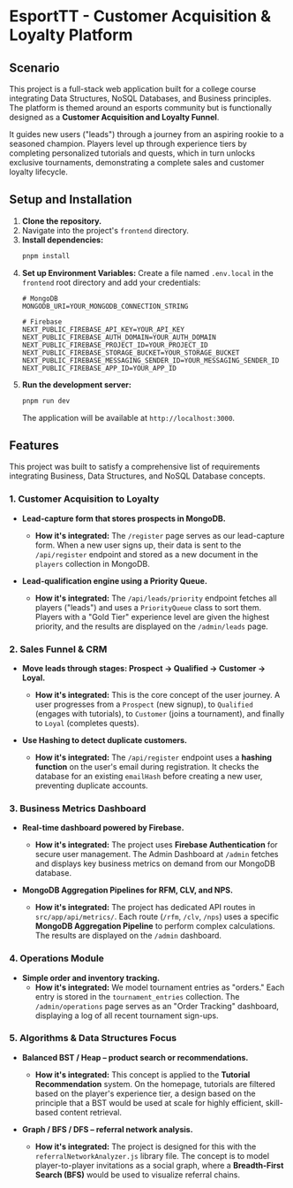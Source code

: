 # EsportTT - Customer Acquisition & Loyalty Platform

## Scenario
This project is a full-stack web application built for a college course integrating Data Structures, NoSQL Databases, and Business principles. The platform is themed around an esports community but is functionally designed as a **Customer Acquisition and Loyalty Funnel**.

It guides new users ("leads") through a journey from an aspiring rookie to a seasoned champion. Players level up through experience tiers by completing personalized tutorials and quests, which in turn unlocks exclusive tournaments, demonstrating a complete sales and customer loyalty lifecycle.

## Setup and Installation

1.  **Clone the repository.**
2.  Navigate into the project's `frontend` directory.
3.  **Install dependencies:**
    ```bash
    pnpm install
    ```
4.  **Set up Environment Variables:**
    Create a file named `.env.local` in the `frontend` root directory and add your credentials:
    ```
    # MongoDB
    MONGODB_URI=YOUR_MONGODB_CONNECTION_STRING

    # Firebase
    NEXT_PUBLIC_FIREBASE_API_KEY=YOUR_API_KEY
    NEXT_PUBLIC_FIREBASE_AUTH_DOMAIN=YOUR_AUTH_DOMAIN
    NEXT_PUBLIC_FIREBASE_PROJECT_ID=YOUR_PROJECT_ID
    NEXT_PUBLIC_FIREBASE_STORAGE_BUCKET=YOUR_STORAGE_BUCKET
    NEXT_PUBLIC_FIREBASE_MESSAGING_SENDER_ID=YOUR_MESSAGING_SENDER_ID
    NEXT_PUBLIC_FIREBASE_APP_ID=YOUR_APP_ID
    ```
5.  **Run the development server:**
    ```bash
    pnpm run dev
    ```
    The application will be available at `http://localhost:3000`.

## Features

This project was built to satisfy a comprehensive list of requirements integrating Business, Data Structures, and NoSQL Database concepts.

### 1. Customer Acquisition to Loyalty
* **Lead-capture form that stores prospects in MongoDB.**
    * **How it's integrated:** The `/register` page serves as our lead-capture form. When a new user signs up, their data is sent to the `/api/register` endpoint and stored as a new document in the `players` collection in MongoDB.

* **Lead-qualification engine using a Priority Queue.**
    * **How it's integrated:** The `/api/leads/priority` endpoint fetches all players ("leads") and uses a `PriorityQueue` class to sort them. Players with a "Gold Tier" experience level are given the highest priority, and the results are displayed on the `/admin/leads` page.

### 2. Sales Funnel & CRM
* **Move leads through stages: Prospect → Qualified → Customer → Loyal.**
    * **How it's integrated:** This is the core concept of the user journey. A user progresses from a `Prospect` (new signup), to `Qualified` (engages with tutorials), to `Customer` (joins a tournament), and finally to `Loyal` (completes quests).

* **Use Hashing to detect duplicate customers.**
    * **How it's integrated:** The `/api/register` endpoint uses a **hashing function** on the user's email during registration. It checks the database for an existing `emailHash` before creating a new user, preventing duplicate accounts.

### 3. Business Metrics Dashboard
* **Real-time dashboard powered by Firebase.**
    * **How it's integrated:** The project uses **Firebase Authentication** for secure user management. The Admin Dashboard at `/admin` fetches and displays key business metrics on demand from our MongoDB database.

* **MongoDB Aggregation Pipelines for RFM, CLV, and NPS.**
    * **How it's integrated:** The project has dedicated API routes in `src/app/api/metrics/`. Each route (`/rfm`, `/clv`, `/nps`) uses a specific **MongoDB Aggregation Pipeline** to perform complex calculations. The results are displayed on the `/admin` dashboard.

### 4. Operations Module
* **Simple order and inventory tracking.**
    * **How it's integrated:** We model tournament entries as "orders." Each entry is stored in the `tournament_entries` collection. The `/admin/operations` page serves as an "Order Tracking" dashboard, displaying a log of all recent tournament sign-ups.

### 5. Algorithms & Data Structures Focus
* **Balanced BST / Heap – product search or recommendations.**
    * **How it's integrated:** This concept is applied to the **Tutorial Recommendation** system. On the homepage, tutorials are filtered based on the player's experience tier, a design based on the principle that a BST would be used at scale for highly efficient, skill-based content retrieval.

* **Graph / BFS / DFS – referral network analysis.**
    * **How it's integrated:** The project is designed for this with the `referralNetworkAnalyzer.js` library file. The concept is to model player-to-player invitations as a social graph, where a **Breadth-First Search (BFS)** would be used to visualize referral chains.